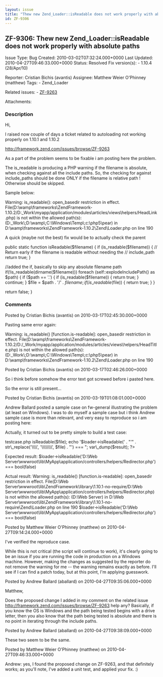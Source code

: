 ```yaml
---
layout: issue
title: "Thew new Zend_Loader::isReadable does not work properly with absolute paths"
id: ZF-9306
---
```


ZF-9306: Thew new Zend\_Loader::isReadable does not work properly with absolute paths
-------------------------------------------------------------------------------------

 Issue Type: Bug Created: 2010-03-02T07:32:24.000+0000 Last Updated: 2010-04-27T09:46:33.000+0000 Status: Resolved Fix version(s): - 1.10.4 (28/Apr/10)
 
 Reporter:  Cristian Bichis (avantis)  Assignee:  Matthew Weier O'Phinney (matthew)  Tags: - Zend\_Loader
 
 Related issues: - [ZF-9263](/issues/browse/ZF-9263)
 
 Attachments: 
### Description

Hi,

I raised now couple of days a ticket related to autoloading not working properly on 1.10.1 and 1.10.2

<http://framework.zend.com/issues/browse/ZF-9263>

As a part of the problem seems to be fixable i am posting here the problem.

The is\_readable is producing a PHP warning if the filename is absolute, when checking against all the include paths. So, the checking for against include\_paths should be done ONLY if the filename is relative path ! Otherwise should be skipped.

Sample below:

Warning: is\_readable(): open\_basedir restriction in effect. File(D:\\wamp\\frameworks\\ZendFramework-1.10.2/D:\_Work\\myapp/application/modules\\articles/views\\helpers/HeadLink.php) is not within the allowed path(s): (D:\_Work\\;D:\\wamp\\;C:\\Windows\\Temp\\;c:\\php5\\pear) in D:\\wamp\\frameworks\\ZendFramework-1.10.2\\Zend\\Loader.php on line 190

A quick (maybe not the best) fix would be to actually check the parent

public static function isReadable($filename) { if (is\_readable($filename)) { // Return early if the filename is readable without needing the // include\_path return true; }

//added the if, basically to skip any absolute filename path if(!is\_readable(dirname($filename))) foreach (self::explodeIncludePath() as $path) { if ($path == '.') { if (is\_readable($filename)) { return true; } continue; } $file = $path . '/' . $filename; if (is\_readable($file)) { return true; } }

return false; }

 

 

### Comments

Posted by Cristian Bichis (avantis) on 2010-03-17T02:45:30.000+0000

Pasting same error again:

Warning: is\_readable() [function.is-readable]: open\_basedir restriction in effect. File(D:\\wamp\\frameworks\\ZendFramework-1.10.2/D:/\_Work/myapp/application/modules/articles/views\\helpers/HeadTitle.php) is not within the allowed path(s): (D:\_Work\\;D:\\wamp\\;C:\\Windows\\Temp\\;c:\\php5\\pear) in D:\\wamp\\frameworks\\ZendFramework-1.10.2\\Zend\\Loader.php on line 190

 

 

Posted by Cristian Bichis (avantis) on 2010-03-17T02:46:26.000+0000

So i think before somehow the error text got screwed before i pasted here.

So the error is still present...

 

 

Posted by Cristian Bichis (avantis) on 2010-03-19T01:08:01.000+0000

Andrew Ballard posted a sample case on fw-general illustrating the problem (at least on Windows). I was to do myself a sample case but i think Andrew sample case is more than relevant, and very easy to reproduce so i am posting here:

Actually, it turned out to be pretty simple to build a test case:

testcase.php <?php define('LIBRARY\_PATH', realpath('D:\\\\Web Server\\\\wwwroot\\\\lib\\\\ZendFramework\\\\library\\\\1.10.1-no-require')); // Set the initial include\_path. You may need to change this to ensure that // Zend Framework is in the include\_path; additionally, for performance // reasons, it's best to move this to your web server configuration or php.ini // for production. set\_include\_path(implode(PATH\_SEPARATOR, array( LIBRARY\_PATH, ))); error\_reporting(E\_ALL); ini\_set('display\_errors', 1); ini\_set('display\_startup\_errors', 1); /\*\* Zend\_Loader \*/ require\_once 'Zend/Loader.php'; // A Windows absolute file path for a file that does not exist $file = 'D:\\Web Server\\wwwroot\\lib\\MyApp\\application/controllers/helpers/Redirector.php'; $loader = new Zend\_Loader(); $result = $loader->isReadable($file); echo '$loader->isReadable(' . "'" . str\_replace('\\\\', '\\\\\\\\', $file) . "') === "; var\_dump($result); ?>

Expected result: $loader->isReadable('D:\\Web Server\\wwwroot\\lib\\MyApp\\application/controllers/helpers/Redirector.php') === bool(false)

Actual result: Warning: is\_readable() [function.is-readable]: open\_basedir restriction in effect. File(D:\\Web Server\\wwwroot\\lib\\ZendFramework\\library\\1.10.1-no-require/D:\\Web Server\\wwwroot\\lib\\MyApp\\application/controllers/helpers/Redirector.php) is not within the allowed path(s): (D:\\Web Server) in D:\\Web Server\\wwwroot\\lib\\ZendFramework\\library\\1.10.1-no-require\\Zend\\Loader.php on line 190 $loader->isReadable('D:\\Web Server\\wwwroot\\lib\\MyApp\\application/controllers/helpers/Redirector.php') === bool(false)

 

 

Posted by Matthew Weier O'Phinney (matthew) on 2010-04-27T09:14:24.000+0000

I've verified the reproduce case.

While this is not critical (the script will continue to work), it's clearly going to be an issue if you are running the code in production on a Windows machine. However, making the changes as suggested by the reporter do not remove the warning for me -- the warning remains exactly as before. I'll see if I can find a patch today, but at this point, I'm applying guesswork.

 

 

Posted by Andrew Ballard (aballard) on 2010-04-27T09:35:06.000+0000

Matthew,

Does the proposed change I added in my comment on the related issue <http://framework.zend.com/issues/browse/ZF-9263> help any? Basically, if you know the OS is Windows and the path being tested begins with a drive letter, then you also know that the path being tested is absolute and there is no point in iterating through the include paths.

 

 

Posted by Andrew Ballard (aballard) on 2010-04-27T09:38:09.000+0000

These two seem to be the same.

 

 

Posted by Matthew Weier O'Phinney (matthew) on 2010-04-27T09:46:33.000+0000

Andrew: yes, I found the proposed change on ZF-9263, and that definitely works; as you'll note, I've added a unit test, and applied your fix. :)

 

 